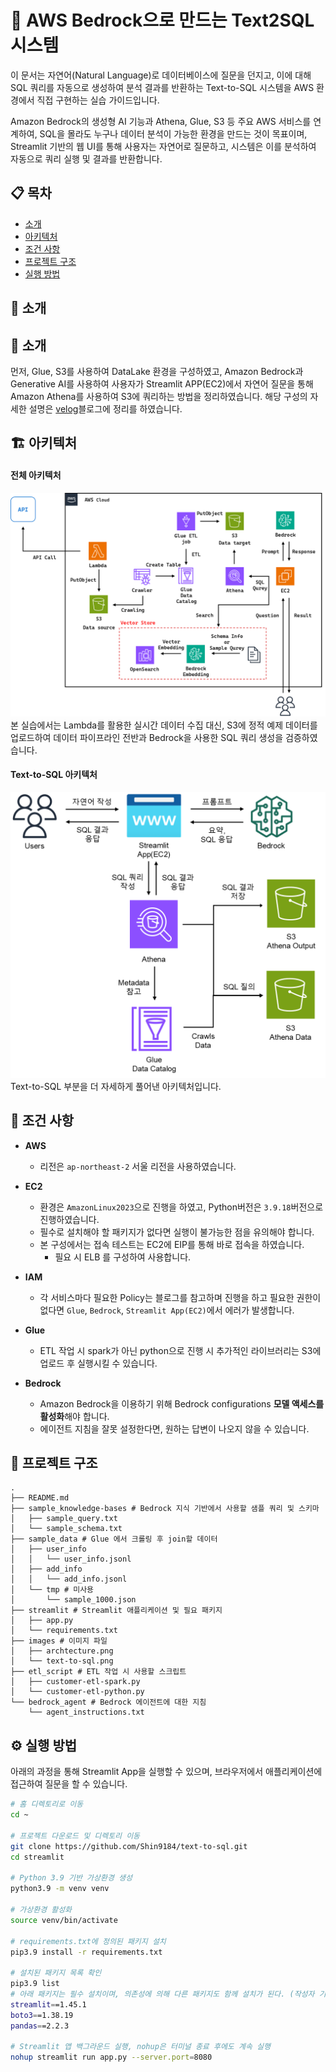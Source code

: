 # 🚀 AWS Bedrock으로 만드는 Text2SQL 시스템
이 문서는 자연어(Natural Language)로 데이터베이스에 질문을 던지고, 이에 대해 SQL 쿼리를 자동으로 생성하여 분석 결과를 반환하는 Text-to-SQL 시스템을 AWS 환경에서 직접 구현하는 실습 가이드입니다.

Amazon Bedrock의 생성형 AI 기능과 Athena, Glue, S3 등 주요 AWS 서비스를 연계하여, SQL을 몰라도 누구나 데이터 분석이 가능한 환경을 만드는 것이 목표이며, Streamlit 기반의 웹 UI를 통해 사용자는 자연어로 질문하고, 시스템은 이를 분석하여 자동으로 쿼리 실행 및 결과를 반환합니다.

## 📋 목차
- [소개](#-소개)
- [아키텍처](#-아키텍처)
- [조건 사항](#-조건-사항)
- [프로젝트 구조](#-프로젝트-구조)
- [실행 방법](#-실행-방법)

## 🎯 소개
## 🎯 소개
먼저, Glue, S3를 사용하여 DataLake 환경을 구성하였고, Amazon Bedrock과 Generative AI를 사용하여 사용자가 Streamlit APP(EC2)에서 자연어 질문을 통해 Amazon Athena를 사용하여 S3에 쿼리하는 방법을 정리하였습니다.
해당 구성의 자세한 설명은 [velog](https://velog.io/@dongs52/AWS-Bedrock-Agent%EB%A5%BC-%EC%82%AC%EC%9A%A9%ED%95%9C-Text-to-SQL-%EB%A7%8C%EB%93%A4%EA%B8%B0)블로그에 정리를 하였습니다.

## 🏗 아키텍처
#### 전체 아키텍처
![전체 아키텍처](images/archtecture.png)
본 실습에서는 Lambda를 활용한 실시간 데이터 수집 대신, S3에 정적 예제 데이터를 업로드하여 데이터 파이프라인 전반과 Bedrock을 사용한 SQL 쿼리 생성을 검증하였습니다.

#### Text-to-SQL 아키텍처
![Text-to-SQL 아키텍처](images/text-to-sql.png)
Text-to-SQL 부분을 더 자세하게 풀어낸 아키텍처입니다.

## 🐞 조건 사항
 - **AWS**
    - 리전은 `ap-northeast-2` 서울 리전을 사용하였습니다.

 - **EC2**
    - 환경은 `AmazonLinux2023`으로 진행을 하였고, Python버전은 `3.9.18`버전으로 진행하였습니다.
    - 필수로 설치해야 할 패키지가 없다면 실행이 불가능한 점을 유의해야 합니다.
    - 본 구성에서는 접속 테스트는 EC2에 EIP를 통해 바로 접속을 하였습니다.
        - 필요 시 ELB 를 구성하여 사용합니다.

 - **IAM**
    - 각 서비스마다 필요한 Policy는 블로그를 참고하며 진행을 하고 필요한 권한이 없다면 `Glue`, `Bedrock`, `Streamlit App(EC2)`에서 에러가 발생합니다.

 - **Glue**
    - ETL 작업 시 spark가 아닌 python으로 진행 시 추가적인 라이브러리는 S3에 업로드 후 실행시킬 수 있습니다.

 - **Bedrock**
    - Amazon Bedrock을 이용하기 위해 Bedrock configurations **모델 액세스를 활성화**해야 합니다.
    - 에이전트 지침을 잘못 설정한다면, 원하는 답변이 나오지 않을 수 있습니다.

## 📁 프로젝트 구조
```tree
.
├── README.md
├── sample_knowledge-bases # Bedrock 지식 기반에서 사용할 샘플 쿼리 및 스키마
│   ├── sample_query.txt
│   └── sample_schema.txt
├── sample_data # Glue 에서 크롤링 후 join할 데이터
│   ├── user_info
│   │   └── user_info.jsonl
│   ├── add_info
│   │   └── add_info.jsonl
│   └── tmp # 미사용
│       └── sample_1000.json
├── streamlit # Streamlit 애플리케이션 및 필요 패키지
│   ├── app.py
│   └── requirements.txt
├── images # 이미지 파일
│   ├── archtecture.png
│   └── text-to-sql.png
├── etl_script # ETL 작업 시 사용할 스크립트
│   ├── customer-etl-spark.py
│   └── customer-etl-python.py
└── bedrock_agent # Bedrock 에이전트에 대한 지침
    └── agent_instructions.txt
```

## ⚙️ 실행 방법
아래의 과정을 통해 Streamlit App을 실행할 수 있으며, 브라우저에서 애플리케이션에 접근하여 질문을 할 수 있습니다.
```bash
# 홈 디렉토리로 이동
cd ~

# 프로젝트 다운로드 및 디렉토리 이동
git clone https://github.com/Shin9184/text-to-sql.git
cd streamlit

# Python 3.9 기반 가상환경 생성
python3.9 -m venv venv

# 가상환경 활성화
source venv/bin/activate

# requirements.txt에 정의된 패키지 설치
pip3.9 install -r requirements.txt

# 설치된 패키지 목록 확인
pip3.9 list
# 아래 패키지는 필수 설치이며, 의존성에 의해 다른 패키지도 함께 설치가 된다. (작성자 기준)
streamlit==1.45.1
boto3==1.38.19
pandas==2.2.3

# Streamlit 앱 백그라운드 실행, nohup은 터미널 종료 후에도 계속 실행
nohup streamlit run app.py --server.port=8080
```
